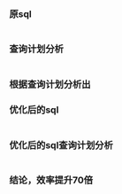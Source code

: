 ### 原sql
```sql
```

### 查询计划分析

```sql
```

### 根据查询计划分析出

### 优化后的sql
```sql
```

### 优化后的sql查询计划分析

```sql
```
### 结论，效率提升70倍
